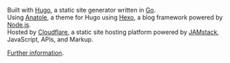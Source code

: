 Built with [Hugo](https://github.com/gohugoio/hugo), a static site generator written in [Go](https://go.dev/). \
Using [Anatole](https://github.com/lxndrblz/anatole), a theme for Hugo using [Hexo](https://github.com/hexojs/hexo), a blog framework powered by [Node.js](https://nodejs.org/en). \
Hosted by [Cloudflare](https://pages.cloudflare.com/), a static site hosting platform powered by [JAMstack](https://jamstack.org/), JavaScript, APIs, and Markup. 

[Further information]().
